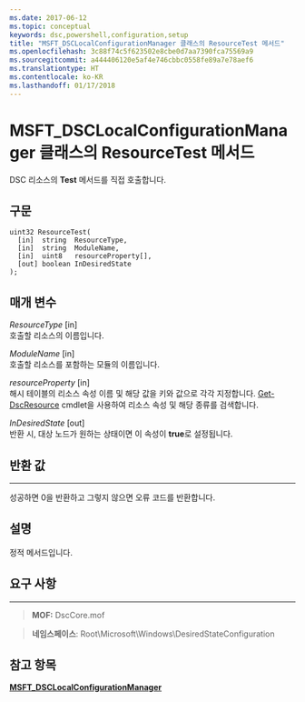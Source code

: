 ```yaml
---
ms.date: 2017-06-12
ms.topic: conceptual
keywords: dsc,powershell,configuration,setup
title: "MSFT_DSCLocalConfigurationManager 클래스의 ResourceTest 메서드"
ms.openlocfilehash: 3c88f74c5f623502e8cbe0d7aa7390fca75569a9
ms.sourcegitcommit: a444406120e5af4e746cbbc0558fe89a7e78aef6
ms.translationtype: HT
ms.contentlocale: ko-KR
ms.lasthandoff: 01/17/2018
---
```

# <a name="resourcetest-method-of-the-msftdsclocalconfigurationmanager-class"></a>MSFT_DSCLocalConfigurationManager 클래스의 ResourceTest 메서드

DSC 리소스의 **Test** 메서드를 직접 호출합니다.

<a name="syntax"></a>구문
------

```mof
uint32 ResourceTest(
  [in]  string  ResourceType,
  [in]  string  ModuleName,
  [in]  uint8   resourceProperty[],
  [out] boolean InDesiredState
);
```

<a name="parameters"></a>매개 변수
----------

*ResourceType* \[in\]  
호출할 리소스의 이름입니다.

*ModuleName* \[in\]  
호출할 리소스를 포함하는 모듈의 이름입니다.

*resourceProperty* \[in\]  
해시 테이블의 리소스 속성 이름 및 해당 값을 키와 값으로 각각 지정합니다. [Get-DscResource](https://technet.microsoft.com/en-us/library/dn521625.aspx) cmdlet을 사용하여 리소스 속성 및 해당 종류를 검색합니다.

*InDesiredState* \[out\]  
반환 시, 대상 노드가 원하는 상태이면 이 속성이 **true**로 설정됩니다.

## <a name="return-value"></a>반환 값
------------

성공하면 0을 반환하고 그렇지 않으면 오류 코드를 반환합니다.

## <a name="remarks"></a>설명

정적 메서드입니다.

## <a name="requirements"></a>요구 사항
------------
>**MOF:** DscCore.mof

>**네임스페이스**: Root\Microsoft\Windows\DesiredStateConfiguration


## <a name="see-also"></a>참고 항목


[**MSFT_DSCLocalConfigurationManager**](msft-dsclocalconfigurationmanager.md)


 

 




